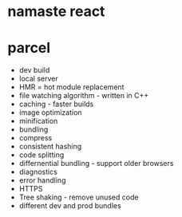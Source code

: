 # namaste react

# parcel

- dev build
- local server
- HMR = hot module replacement 
- file watching algorithm - written in C++
- caching - faster builds 
- image optimization
- minification 
- bundling 
- compress 
- consistent hashing 
- code splitting 
- differnential bundling - support older browsers
- diagnostics
- error handling
- HTTPS
- Tree shaking - remove unused code
- different dev and prod bundles

